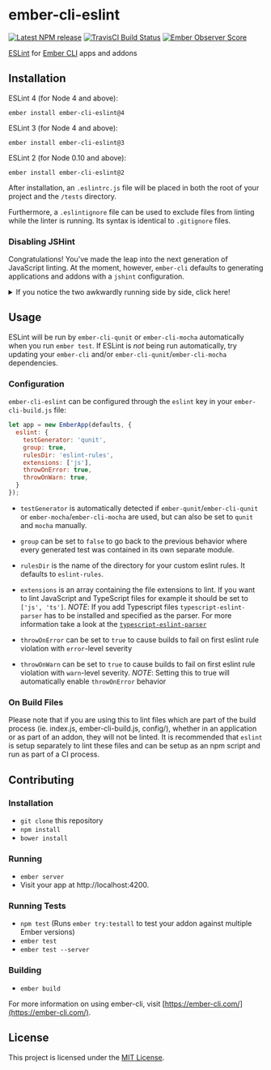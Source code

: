 
ember-cli-eslint
==============================================================================

[![Latest NPM release][npm-badge]][npm-badge-url]
[![TravisCI Build Status][travis-badge]][travis-badge-url]
[![Ember Observer Score][ember-observer-badge]][ember-observer-badge-url]

[npm-badge]: https://img.shields.io/npm/v/ember-cli-eslint.svg
[npm-badge-url]: https://www.npmjs.com/package/ember-cli-eslint
[travis-badge]: https://img.shields.io/travis/ember-cli/ember-cli-eslint/master.svg
[travis-badge-url]: https://travis-ci.org/ember-cli/ember-cli-eslint
[ember-observer-badge]: https://emberobserver.com/badges/ember-cli-eslint.svg
[ember-observer-badge-url]: https://emberobserver.com/addons/ember-cli-eslint

[ESLint](http://eslint.org/) for [Ember CLI](https://ember-cli.com/) apps and addons


Installation
------------------------------------------------------------------------------

ESLint 4 (for Node 4 and above):

```
ember install ember-cli-eslint@4
```

ESLint 3 (for Node 4 and above):

```
ember install ember-cli-eslint@3
```

ESLint 2 (for Node 0.10 and above):

```
ember install ember-cli-eslint@2
```

After installation, an `.eslintrc.js` file will be placed in both the root of
your project and the `/tests` directory.

Furthermore, a `.eslintignore` file can be used to exclude files from
linting while the linter is running. Its syntax is identical to
`.gitignore` files.


### Disabling JSHint

Congratulations! You've made the leap into the next generation of JavaScript
linting. At the moment, however, `ember-cli` defaults to generating
applications and addons with a `jshint` configuration.

<details>
  <summary>
    If you notice the two awkwardly running side by side, click here!
  </summary>

#### ember-cli >= 2.5.0

As of `ember-cli v.2.5.0`,
[`jshint` is provided through its own `ember-cli-jshint` addon](https://github.com/ember-cli/ember-cli/pull/5757).
Running `npm uninstall --save-dev ember-cli-jshint`, in addition to removing
any `.jshintrc` files from your project should guarantee that its behavior
is disabled.

#### ember-cli < 2.5.0

Controlling linting is a bit trickier on versions of `ember-cli` prior to
`2.5.0`. Within your `ember-cli-build.js` file, `ember-cli-qunit` or
`ember-cli-mocha` can be configured to have their default linting process
disabled during:

```javascript
module.exports = function(defaults) {
  const app = new EmberApp(defaults, {
    'ember-cli-qunit': {
      useLintTree: false
    }
  });
};
```

or

```javascript
module.exports = function(defaults) {
  const app = new EmberApp(defaults, {
    'ember-cli-mocha': {
      useLintTree: false
    }
  });
};
```

Alongside this setting, the `hinting` property can then be used to
enable/disable globally:

```javascript
const isTesting = process.env.EMBER_ENV === 'test';

module.exports = function(defaults) {
  const app = new EmberApp(defaults, {
    hinting: !isTesting,
  });
};
```

</details>


Usage
------------------------------------------------------------------------------

ESLint will be run by `ember-cli-qunit` or `ember-cli-mocha` automatically
when you run `ember test`.  If ESLint is *not* being run automatically, try
updating your `ember-cli` and/or `ember-cli-qunit`/`ember-cli-mocha`
dependencies.


### Configuration

`ember-cli-eslint` can be configured through the `eslint` key in your
`ember-cli-build.js` file:

```js
let app = new EmberApp(defaults, {
  eslint: {
    testGenerator: 'qunit',
    group: true,
    rulesDir: 'eslint-rules',
    extensions: ['js'],
    throwOnError: true,
    throwOnWarn: true,
  }
});
```

- `testGenerator` is automatically detected if `ember-qunit`/`ember-cli-qunit`
  or `ember-mocha`/`ember-cli-mocha` are used, but can also be set to `qunit`
  and `mocha` manually.

- `group` can be set to `false` to go back to the previous behavior where
  every generated test was contained in its own separate module.

- `rulesDir` is the name of the directory for your custom eslint rules.
  It defaults to `eslint-rules`.

- `extensions` is an array containing the file extensions to lint. If you want to lint JavaScript and TypeScript files for example it should be set to `['js', 'ts']`. _NOTE_: If you add Typescript files `typescript-eslint-parser` has to be installed and specified as the parser. For more information take a look at the [`typescript-eslint-parser`](https://github.com/eslint/typescript-eslint-parser)

- `throwOnError` can be set to `true` to cause builds to fail on first eslint rule violation with `error`-level severity

- `throwOnWarn` can be set to `true` to cause builds to fail on first eslint rule violation with `warn`-level severity. _NOTE_: Setting this to true will automatically enable `throwOnError` behavior


### On Build Files

Please note that if you are using this to lint files which are part of the build
process (ie. index.js, ember-cli-build.js, config/), whether in an application or
as part of an addon, they will not be linted. It is recommended that `eslint` is
setup separately to lint these files and can be setup as an npm script and run as
part of a CI process.


Contributing
------------------------------------------------------------------------------

### Installation

* `git clone` this repository
* `npm install`
* `bower install`

### Running

* `ember server`
* Visit your app at http://localhost:4200.

### Running Tests

* `npm test` (Runs `ember try:testall` to test your addon against multiple Ember versions)
* `ember test`
* `ember test --server`

### Building

* `ember build`

For more information on using ember-cli, visit [https://ember-cli.com/](https://ember-cli.com/).


License
------------------------------------------------------------------------------

This project is licensed under the [MIT License](LICENSE.md).

